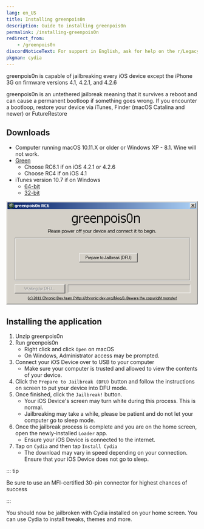 ```yaml
---
lang: en_US
title: Installing greenpois0n
description: Guide to installing greenpois0n
permalink: /installing-greenpois0n
redirect_from:
    - /greenpois0n
discordNoticeText: For support in English, ask for help on the r/LegacyJailbreak [Discord Server](http://discord.legacyjailbreak.com/).
pkgman: cydia
---
```


greenpois0n is capable of jailbreaking every iOS device except the iPhone 3G on firmware versions 4.1, 4.2.1, and 4.2.6

greenpois0n is an <router-link to="/types-of-jailbreak/#untethered-jailbreaks">untethered</router-link> jailbreak meaning that it survives a reboot and can cause a permanent bootloop if something goes wrong. If you encounter a bootloop, restore your device via iTunes, Finder (macOS Catalina and newer) or FutureRestore

## Downloads

- Computer running macOS 10.11.X or older or Windows XP - 8.1. Wine will not work.
- [Green](https://web.archive.org/web/20131024115207/http://greenpois0n.com/downloads/)
  - Choose RC6.1 if on iOS 4.2.1 or 4.2.6
  - Choose RC4 if on iOS 4.1
- iTunes version 10.7 if on Windows
  - [64-bit](https://secure-appldnld.apple.com/iTunes11/031-3482.20140225.kdX8s/iTunes64Setup.exe)
  - [32-bit](https://secure-appldnld.apple.com/iTunes11/031-3481.20140225.SdYYY/iTunesSetup.exe)

![A screenshot of greenpois0n (Windows)](/assets/images/greenpois0n-win.png)

## Installing the application

1. Unzip greenpois0n
1. Run greenpois0n
    - Right click and click `Open` on macOS
    - On Windows, Administrator access may be prompted.
1. Connect your iOS Device over to USB to your computer
    - Make sure your computer is trusted and allowed to view the contents of your device.
1. Click the `Prepare to Jailbreak (DFU)` button and follow the instructions on screen to put your device into DFU mode.
1. Once finished, click the `Jailbreak!` button.
    - Your iOS Device's screen may turn white during this process. This is normal.
    - Jailbreaking may take a while, please be patient and do not let your computer go to sleep mode.
1. Once the jailbreak process is complete and you are on the home screen, open the newly-installed `Loader` app.
    - Ensure your iOS Device is connected to the internet.
1. Tap on `Cydia` and then tap `Install Cydia`
    - The download may vary in speed depending on your connection. Ensure that your iOS Device does not go to sleep.

::: tip

Be sure to use an MFI-certified 30-pin connector for highest chances of success

:::

You should now be jailbroken with Cydia installed on your home screen. You can use Cydia to install <router-link to="/faq/#what-are-tweaks">tweaks</router-link>, themes and more.
